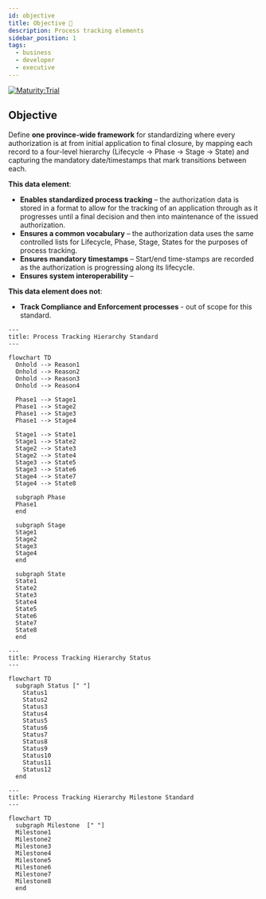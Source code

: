 ```yaml
---
id: objective
title: Objective 🔬
description: Process tracking elements
sidebar_position: 1
tags:
  - business
  - developer
  - executive
---
```


[![Maturity:Trial](https://img.shields.io/badge/Maturity-Draft-yellow)](/docs/standard#maturity)

## Objective

Define **one province-wide framework** for standardizing where every authorization is at from initial application to
final closure, by mapping each record to a four-level hierarchy (Lifecycle → Phase → Stage → State) and capturing the
mandatory date/timestamps that mark transitions between each.

**This data element**:

- **Enables standardized process tracking** – the authorization data is stored in a format to allow for the tracking of
  an application through as it progresses until a final decision and then into maintenance of the issued authorization.
- **Ensures a common vocabulary** – the authorization data uses the same controlled lists for Lifecycle, Phase, Stage,
  States for the purposes of process tracking.
- **Ensures mandatory timestamps** – Start/end time-stamps are recorded as the authorization is progressing along its
  lifecycle.
- **Ensures system interoperability** –

**This data element does not**:

- **Track Compliance and Enforcement processes** - out of scope for this standard.

```mermaid
---
title: Process Tracking Hierarchy Standard
---

flowchart TD
  Onhold --> Reason1
  Onhold --> Reason2
  Onhold --> Reason3
  Onhold --> Reason4

  Phase1 --> Stage1
  Phase1 --> Stage2
  Phase1 --> Stage3
  Phase1 --> Stage4

  Stage1 --> State1
  Stage1 --> State2
  Stage2 --> State3
  Stage2 --> State4
  Stage3 --> State5
  Stage3 --> State6
  Stage4 --> State7
  Stage4 --> State8

  subgraph Phase
  Phase1
  end

  subgraph Stage
  Stage1
  Stage2
  Stage3
  Stage4
  end

  subgraph State
  State1
  State2
  State3
  State4
  State5
  State6
  State7
  State8
  end
```

```mermaid
---
title: Process Tracking Hierarchy Status
---

flowchart TD
  subgraph Status [" "]
    Status1
    Status2
    Status3
    Status4
    Status5
    Status6
    Status7
    Status8
    Status9
    Status10
    Status11
    Status12
  end
```

```mermaid
---
title: Process Tracking Hierarchy Milestone Standard
---

flowchart TD
  subgraph Milestone  [" "]
  Milestone1
  Milestone2
  Milestone3
  Milestone4
  Milestone5
  Milestone6
  Milestone7
  Milestone8
  end
```
